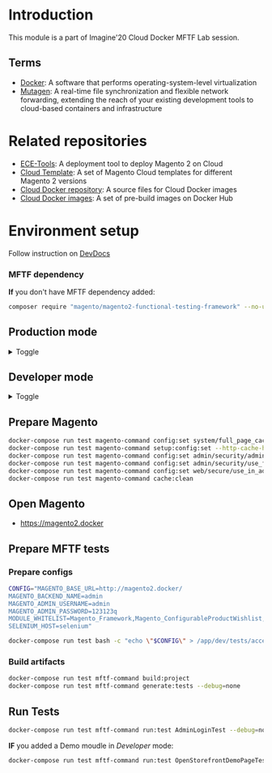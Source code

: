# Introduction

This module is a part of Imagine'20 Cloud Docker MFTF Lab session.

## Terms
* [Docker](https://www.docker.com): A software that performs operating-system-level virtualization
* [Mutagen](https://mutagen.io): A real-time file synchronization and flexible network forwarding, extending the reach of your existing development tools to cloud-based containers and infrastructure

# Related repositories

* [ECE-Tools](https://github.com/magento/ece-tools): A deployment tool to deploy Magento 2 on Cloud
* [Cloud Template](https://github.com/magento/magento-cloud): A set of Magento Cloud templates for different Magento 2 versions
* [Cloud Docker repository](https://github.com/magento/magento-cloud-docker): A source files for Cloud Docker images
* [Cloud Docker images](https://cloud.docker.com/u/magento): A set of pre-build images on Docker Hub

# Environment setup

Follow instruction on [DevDocs](https://devdocs.magento.com/guides/v2.3/cloud/docker/docker-development.html)

### MFTF dependency

**If** you don't have MFTF dependency added:

```bash
composer require "magento/magento2-functional-testing-framework" --no-update && composer update
```

## Production mode

<details><summary>Toggle</summary>

### Build docker-compose.yml

```bash
./vendor/bin/ece-docker build:compose --with-selenium
```

### Start containers

```bash
./bin/magento-docker up
```

### Deploy Magento

```bash
./bin/magento-docker ece-redeploy
```

### [Continue MFTF setup](#prepare-magento)
</details>

## Developer mode

<details><summary>Toggle</summary>

### Add dependencies

```bash
composer config repositories.demo vcs https://github.com/shiftedreality/module-imagine-docker-demo-2020
composer config minimum-stability dev
composer require "magento/module-demo" --no-update
```

### Build docker-compose.yml

```bash
./vendor/bin/ece-docker build:compose --mode developer --with-selenium --sync-engine mutagen
```

### Start containers

```bash
./bin/magento-docker up
```

### Start Mutagen

```bash
./mutagen.sh
```

This step takes some time. To verify the status, run:

```bash
mutagen monitor
```

### Deploy Magento

```bash
./bin/magento-docker ece-redeploy
```

**OR** if Magento was previosuly compiled and patched:

```bash
./bin/magento-docker ece-deploy
```

### Set Developer Mode

```bash
docker-compose run deploy magento-command deploy:mode:set developer
```

</details>

## Prepare Magento

```bash
docker-compose run test magento-command config:set system/full_page_cache/caching_application 2 --lock-env
docker-compose run test magento-command setup:config:set --http-cache-hosts=varnish -n
docker-compose run test magento-command config:set admin/security/admin_account_sharing 1
docker-compose run test magento-command config:set admin/security/use_form_key 0
docker-compose run test magento-command config:set web/secure/use_in_adminhtml 0
docker-compose run test magento-command cache:clean
```

## Open Magento

* https://magento2.docker

## Prepare MFTF tests

### Prepare configs

```bash
CONFIG="MAGENTO_BASE_URL=http://magento2.docker/
MAGENTO_BACKEND_NAME=admin
MAGENTO_ADMIN_USERNAME=admin
MAGENTO_ADMIN_PASSWORD=123123q
MODULE_WHITELIST=Magento_Framework,Magento_ConfigurableProductWishlist,Magento_ConfigurableProductCatalogSearch
SELENIUM_HOST=selenium"

docker-compose run test bash -c "echo \"$CONFIG\" > /app/dev/tests/acceptance/.env"
```

### Build artifacts

```bash
docker-compose run test mftf-command build:project
docker-compose run test mftf-command generate:tests --debug=none
```

## Run Tests

```bash
docker-compose run test mftf-command run:test AdminLoginTest --debug=none
```

**IF** you added a Demo moudle in *Developer* mode:

```bash
docker-compose run test mftf-command run:test OpenStorefrontDemoPageTest --debug=non
```
